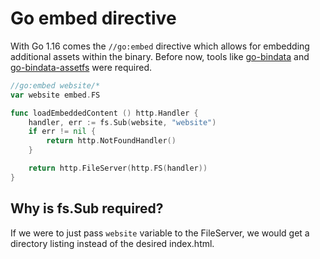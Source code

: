 # Go embed directive

With Go 1.16 comes the `//go:embed` directive which allows for embedding additional assets within the binary. Before now, tools like [go-bindata](https://github.com/jteeuwen/go-bindata) and [go-bindata-assetfs](https://github.com/elazarl/go-bindata-assetfs) were required.

```go
//go:embed website/*
var website embed.FS

func loadEmbeddedContent () http.Handler {
    handler, err := fs.Sub(website, "website")
    if err != nil {
        return http.NotFoundHandler()
    }

    return http.FileServer(http.FS(handler))
}
```

## Why is fs.Sub required?
If we were to just pass `website` variable to the FileServer, we would get a directory listing instead of the desired index.html.
